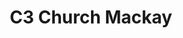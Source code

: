 ---
title: "C3 Church Mackay"
denomination: "C3"
leader: "Ps John Gilbank"
address: ""
suburb: ""
address-hint: ""
mailing: ""
phone: ""
email: ""
website: ""
services:
  - description: 
    day: "Sunday"
    time: "9:00am"
office-hours:
coordinates: 
  longitude: 149.19479120000005
  latitude: -21.1420479
---